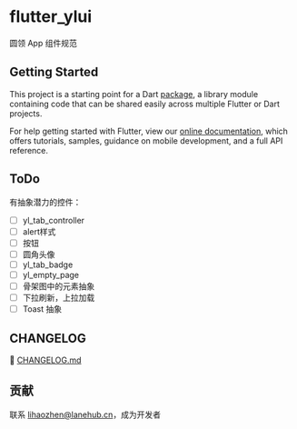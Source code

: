 # flutter_ylui

圆领 App 组件规范

## Getting Started

This project is a starting point for a Dart
[package](https://flutter.dev/developing-packages/),
a library module containing code that can be shared easily across
multiple Flutter or Dart projects.

For help getting started with Flutter, view our 
[online documentation](https://flutter.dev/docs), which offers tutorials, 
samples, guidance on mobile development, and a full API reference.

## ToDo

有抽象潜力的控件：

- [ ] yl_tab_controller  
- [ ] alert样式  
- [ ] 按钮  
- [ ] 圆角头像  
- [ ] yl_tab_badge  
- [ ] yl_empty_page  
- [ ] 骨架图中的元素抽象  
- [ ] 下拉刷新，上拉加载  
- [ ] Toast 抽象 

## CHANGELOG
🔗 [CHANGELOG.md](./changelog/CHANGELOG.md)

## 贡献

联系 [lihaozhen@lanehub.cn](mailto:lihaozhen@lanehub.cn)，成为开发者



